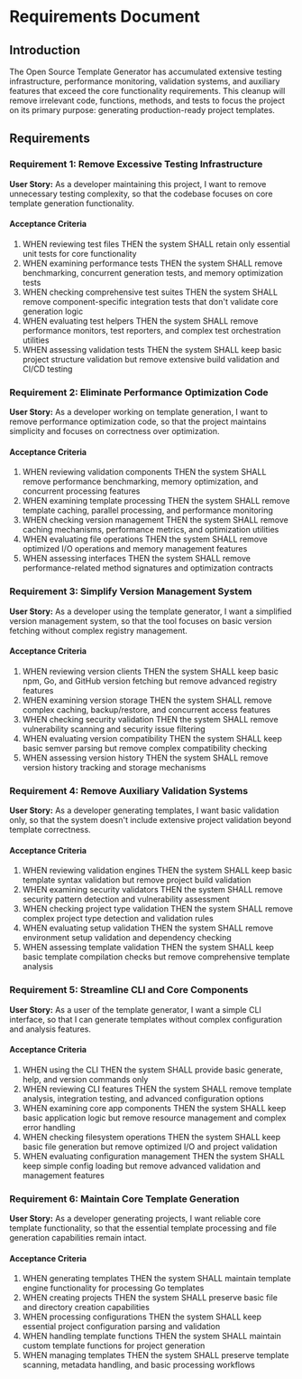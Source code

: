 # Requirements Document

## Introduction

The Open Source Template Generator has accumulated extensive testing infrastructure, performance monitoring, validation systems, and auxiliary features that exceed the core functionality requirements. This cleanup will remove irrelevant code, functions, methods, and tests to focus the project on its primary purpose: generating production-ready project templates.

## Requirements

### Requirement 1: Remove Excessive Testing Infrastructure

**User Story:** As a developer maintaining this project, I want to remove unnecessary testing complexity, so that the codebase focuses on core template generation functionality.

#### Acceptance Criteria

1. WHEN reviewing test files THEN the system SHALL retain only essential unit tests for core functionality
2. WHEN examining performance tests THEN the system SHALL remove benchmarking, concurrent generation tests, and memory optimization tests
3. WHEN checking comprehensive test suites THEN the system SHALL remove component-specific integration tests that don't validate core generation logic
4. WHEN evaluating test helpers THEN the system SHALL remove performance monitors, test reporters, and complex test orchestration utilities
5. WHEN assessing validation tests THEN the system SHALL keep basic project structure validation but remove extensive build validation and CI/CD testing

### Requirement 2: Eliminate Performance Optimization Code

**User Story:** As a developer working on template generation, I want to remove performance optimization code, so that the project maintains simplicity and focuses on correctness over optimization.

#### Acceptance Criteria

1. WHEN reviewing validation components THEN the system SHALL remove performance benchmarking, memory optimization, and concurrent processing features
2. WHEN examining template processing THEN the system SHALL remove template caching, parallel processing, and performance monitoring
3. WHEN checking version management THEN the system SHALL remove caching mechanisms, performance metrics, and optimization utilities
4. WHEN evaluating file operations THEN the system SHALL remove optimized I/O operations and memory management features
5. WHEN assessing interfaces THEN the system SHALL remove performance-related method signatures and optimization contracts

### Requirement 3: Simplify Version Management System

**User Story:** As a developer using the template generator, I want a simplified version management system, so that the tool focuses on basic version fetching without complex registry management.

#### Acceptance Criteria

1. WHEN reviewing version clients THEN the system SHALL keep basic npm, Go, and GitHub version fetching but remove advanced registry features
2. WHEN examining version storage THEN the system SHALL remove complex caching, backup/restore, and concurrent access features
3. WHEN checking security validation THEN the system SHALL remove vulnerability scanning and security issue filtering
4. WHEN evaluating version compatibility THEN the system SHALL keep basic semver parsing but remove complex compatibility checking
5. WHEN assessing version history THEN the system SHALL remove version history tracking and storage mechanisms

### Requirement 4: Remove Auxiliary Validation Systems

**User Story:** As a developer generating templates, I want basic validation only, so that the system doesn't include extensive project validation beyond template correctness.

#### Acceptance Criteria

1. WHEN reviewing validation engines THEN the system SHALL keep basic template syntax validation but remove project build validation
2. WHEN examining security validators THEN the system SHALL remove security pattern detection and vulnerability assessment
3. WHEN checking project type validation THEN the system SHALL remove complex project type detection and validation rules
4. WHEN evaluating setup validation THEN the system SHALL remove environment setup validation and dependency checking
5. WHEN assessing template validation THEN the system SHALL keep basic template compilation checks but remove comprehensive template analysis

### Requirement 5: Streamline CLI and Core Components

**User Story:** As a user of the template generator, I want a simple CLI interface, so that I can generate templates without complex configuration and analysis features.

#### Acceptance Criteria

1. WHEN using the CLI THEN the system SHALL provide basic generate, help, and version commands only
2. WHEN reviewing CLI features THEN the system SHALL remove template analysis, integration testing, and advanced configuration options
3. WHEN examining core app components THEN the system SHALL keep basic application logic but remove resource management and complex error handling
4. WHEN checking filesystem operations THEN the system SHALL keep basic file generation but remove optimized I/O and project validation
5. WHEN evaluating configuration management THEN the system SHALL keep simple config loading but remove advanced validation and management features

### Requirement 6: Maintain Core Template Generation

**User Story:** As a developer generating projects, I want reliable core template functionality, so that the essential template processing and file generation capabilities remain intact.

#### Acceptance Criteria

1. WHEN generating templates THEN the system SHALL maintain template engine functionality for processing Go templates
2. WHEN creating projects THEN the system SHALL preserve basic file and directory creation capabilities
3. WHEN processing configurations THEN the system SHALL keep essential project configuration parsing and validation
4. WHEN handling template functions THEN the system SHALL maintain custom template functions for project generation
5. WHEN managing templates THEN the system SHALL preserve template scanning, metadata handling, and basic processing workflows
